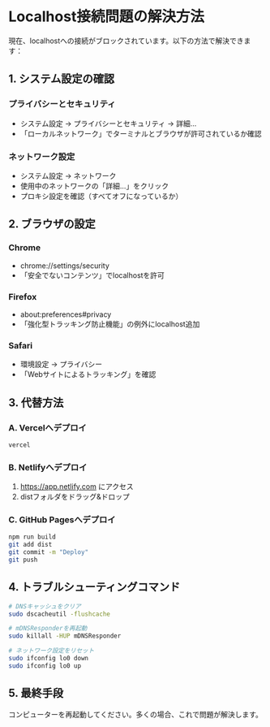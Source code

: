 # Localhost接続問題の解決方法

現在、localhostへの接続がブロックされています。以下の方法で解決できます：

## 1. システム設定の確認

### プライバシーとセキュリティ

- システム設定 → プライバシーとセキュリティ → 詳細...
- 「ローカルネットワーク」でターミナルとブラウザが許可されているか確認

### ネットワーク設定
- システム設定 → ネットワーク
- 使用中のネットワークの「詳細...」をクリック
- プロキシ設定を確認（すべてオフになっているか）

## 2. ブラウザの設定

### Chrome
- chrome://settings/security
- 「安全でないコンテンツ」でlocalhostを許可

### Firefox
- about:preferences#privacy
- 「強化型トラッキング防止機能」の例外にlocalhost追加

### Safari
- 環境設定 → プライバシー
- 「Webサイトによるトラッキング」を確認

## 3. 代替方法

### A. Vercelへデプロイ
```bash
vercel
```

### B. Netlifyへデプロイ
1. https://app.netlify.com にアクセス
2. distフォルダをドラッグ&ドロップ

### C. GitHub Pagesへデプロイ
```bash
npm run build
git add dist
git commit -m "Deploy"
git push
```

## 4. トラブルシューティングコマンド

```bash
# DNSキャッシュをクリア
sudo dscacheutil -flushcache

# mDNSResponderを再起動
sudo killall -HUP mDNSResponder

# ネットワーク設定をリセット
sudo ifconfig lo0 down
sudo ifconfig lo0 up
```

## 5. 最終手段

コンピューターを再起動してください。多くの場合、これで問題が解決します。